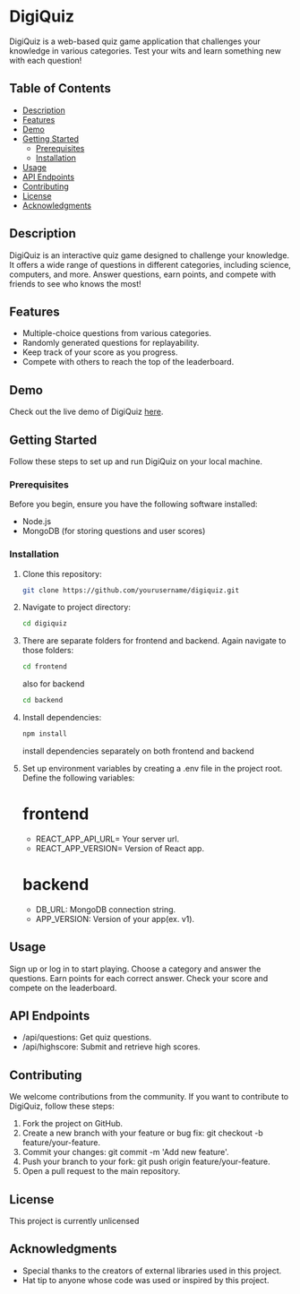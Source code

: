 # DigiQuiz

DigiQuiz is a web-based quiz game application that challenges your knowledge in various categories. Test your wits and learn something new with each question!

## Table of Contents

-   [Description](#description)
-   [Features](#features)
-   [Demo](#demo)
-   [Getting Started](#getting-started)
    -   [Prerequisites](#prerequisites)
    -   [Installation](#installation)
-   [Usage](#usage)
-   [API Endpoints](#api-endpoints)
-   [Contributing](#contributing)
-   [License](#license)
-   [Acknowledgments](#acknowledgments)

## Description

DigiQuiz is an interactive quiz game designed to challenge your knowledge. It offers a wide range of questions in different categories, including science, computers, and more. Answer questions, earn points, and compete with friends to see who knows the most!

## Features

-   Multiple-choice questions from various categories.
-   Randomly generated questions for replayability.
-   Keep track of your score as you progress.
-   Compete with others to reach the top of the leaderboard.

## Demo

Check out the live demo of DigiQuiz [here](https://gamedigi.vercel.app).

## Getting Started

Follow these steps to set up and run DigiQuiz on your local machine.

### Prerequisites

Before you begin, ensure you have the following software installed:

-   Node.js
-   MongoDB (for storing questions and user scores)

### Installation

1. Clone this repository:

    ```sh
    git clone https://github.com/yourusername/digiquiz.git
    ```

2. Navigate to project directory:

    ```sh
    cd digiquiz
    ```

3. There are separate folders for frontend and backend. Again navigate to those folders:

    ```sh
    cd frontend
    ```

    also for backend

    ```sh
    cd backend
    ```

4. Install dependencies:

    ```sh
    npm install
    ```

    install dependencies separately on both frontend and backend

5. Set up environment variables by creating a .env file in the project root. Define the following variables:

    # frontend

    - REACT_APP_API_URL= Your server url.
    - REACT_APP_VERSION= Version of React app.

    # backend

    - DB_URL: MongoDB connection string.
    - APP_VERSION: Version of your app(ex. v1).

## Usage

Sign up or log in to start playing.
Choose a category and answer the questions.
Earn points for each correct answer.
Check your score and compete on the leaderboard.

## API Endpoints

-   /api/questions: Get quiz questions.
-   /api/highscore: Submit and retrieve high scores.

## Contributing

We welcome contributions from the community. If you want to contribute to DigiQuiz, follow these steps:

1. Fork the project on GitHub.
2. Create a new branch with your feature or bug fix: git checkout -b feature/your-feature.
3. Commit your changes: git commit -m 'Add new feature'.
4. Push your branch to your fork: git push origin feature/your-feature.
5. Open a pull request to the main repository.

## License

This project is currently unlicensed

## Acknowledgments

-   Special thanks to the creators of external libraries used in this project.
-   Hat tip to anyone whose code was used or inspired by this project.
